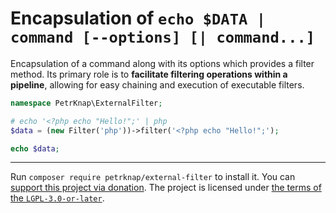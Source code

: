 # Encapsulation of `echo $DATA | command [--options] [| command...]`

Encapsulation of a command along with its options which provides a filter method.
Its primary role is to **facilitate filtering operations within a pipeline**,
allowing for easy chaining and execution of executable filters.

```php
namespace PetrKnap\ExternalFilter;

# echo '<?php echo "Hello!";' | php
$data = (new Filter('php'))->filter('<?php echo "Hello!";');

echo $data;
```

---

Run `composer require petrknap/external-filter` to install it.
You can [support this project via donation](https://petrknap.github.io/donate.html).
The project is licensed under [the terms of the `LGPL-3.0-or-later`](./COPYING.LESSER).
